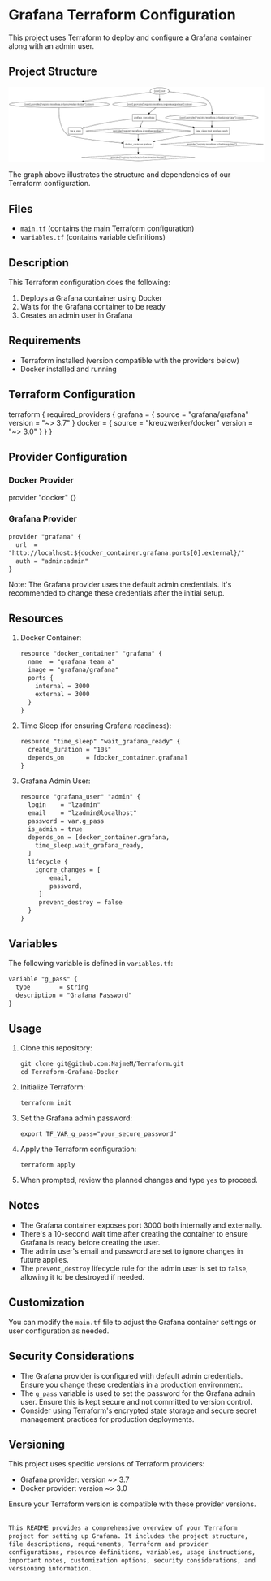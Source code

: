 # Grafana Terraform Configuration

This project uses Terraform to deploy and configure a Grafana container along with an admin user.

## Project Structure

![Terraform Dependency Graph](image/docker-grafana-sleep.png)

The graph above illustrates the structure and dependencies of our Terraform configuration.

## Files

- `main.tf` (contains the main Terraform configuration)
- `variables.tf` (contains variable definitions)

## Description

This Terraform configuration does the following:

1. Deploys a Grafana container using Docker
2. Waits for the Grafana container to be ready
3. Creates an admin user in Grafana

## Requirements

- Terraform installed (version compatible with the providers below)
- Docker installed and running

## Terraform Configuration

terraform {
  required_providers {
    grafana = {
      source  = "grafana/grafana"
      version = "~> 3.7"
    }
    docker = {
      source  = "kreuzwerker/docker"
      version = "~> 3.0"
    }
  }
}


## Provider Configuration

### Docker Provider

provider "docker" {}


### Grafana Provider

```hcl
provider "grafana" {
  url  = "http://localhost:${docker_container.grafana.ports[0].external}/"
  auth = "admin:admin"
}
```

Note: The Grafana provider uses the default admin credentials. It's recommended to change these credentials after the initial setup.

## Resources

1. Docker Container:
   ```hcl
   resource "docker_container" "grafana" {
     name  = "grafana_team_a"
     image = "grafana/grafana"
     ports {
       internal = 3000
       external = 3000
     }
   }
   ```

2. Time Sleep (for ensuring Grafana readiness):
   ```hcl
   resource "time_sleep" "wait_grafana_ready" {
     create_duration = "10s"
     depends_on      = [docker_container.grafana]
   }
   ```

3. Grafana Admin User:
   ```hcl
   resource "grafana_user" "admin" {
     login    = "lzadmin"
     email    = "lzadmin@localhost"
     password = var.g_pass
     is_admin = true
     depends_on = [docker_container.grafana,
       time_sleep.wait_grafana_ready,
     ]
     lifecycle {
       ignore_changes = [ 
           email, 
           password,
        ]
        prevent_destroy = false
     }
   }
   ```

## Variables

The following variable is defined in `variables.tf`:

```hcl
variable "g_pass" {
  type        = string
  description = "Grafana Password"
}
```

## Usage

1. Clone this repository:
   ```
   git clone git@github.com:NajmeM/Terraform.git
   cd Terraform-Grafana-Docker
   ```

2. Initialize Terraform:
   ```
   terraform init
   ```

3. Set the Grafana admin password:
   ```
   export TF_VAR_g_pass="your_secure_password"
   ```

4. Apply the Terraform configuration:
   ```
   terraform apply
   ```

5. When prompted, review the planned changes and type `yes` to proceed.

## Notes

- The Grafana container exposes port 3000 both internally and externally.
- There's a 10-second wait time after creating the container to ensure Grafana is ready before creating the user.
- The admin user's email and password are set to ignore changes in future applies.
- The `prevent_destroy` lifecycle rule for the admin user is set to `false`, allowing it to be destroyed if needed.

## Customization

You can modify the `main.tf` file to adjust the Grafana container settings or user configuration as needed.

## Security Considerations

- The Grafana provider is configured with default admin credentials. Ensure you change these credentials in a production environment.
- The `g_pass` variable is used to set the password for the Grafana admin user. Ensure this is kept secure and not committed to version control.
- Consider using Terraform's encrypted state storage and secure secret management practices for production deployments.

## Versioning

This project uses specific versions of Terraform providers:
- Grafana provider: version ~> 3.7
- Docker provider: version ~> 3.0

Ensure your Terraform version is compatible with these provider versions.
```

This README provides a comprehensive overview of your Terraform project for setting up Grafana. It includes the project structure, file descriptions, requirements, Terraform and provider configurations, resource definitions, variables, usage instructions, important notes, customization options, security considerations, and versioning information.

